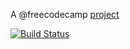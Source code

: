 A @freecodecamp [project](https://www.freecodecamp.com/challenges/use-the-twitchtv-json-api)

[![Build Status](https://travis-ci.org/fhdhsni/twitchtv.svg?branch=master)](https://travis-ci.org/fhdhsni/twitchtv)

